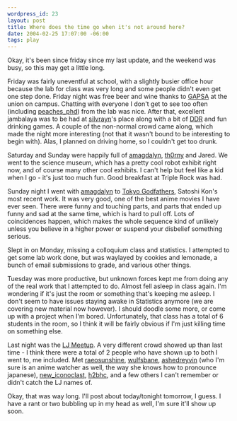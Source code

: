 ```yaml
--- 
wordpress_id: 23
layout: post
title: Where does the time go when it's not around here?
date: 2004-02-25 17:07:00 -06:00
tags: play
---
```

Okay, it's been since friday since my last update, and the weekend was busy, so this may get a little long.

Friday was fairly uneventful at school, with a slightly busier office hour because the lab for class was very long and some people didn't even get one step done.   Friday night was free beer and wine thanks to <a href="http://www.gapsa.umn.edu/">GAPSA</a> at the union on campus.  Chatting with everyone I don't get to see too often (including <a href="http://peaches_phd.livejournal.com">peaches_phd</a>) from the lab was nice.   After that, excellent jambalaya was to be had at <a href="http://silvrayn.livejournal.com">silvrayn</a>'s place along with a bit of <a href="http://www.ddrfreak.com/aboutddr.php">DDR</a> and fun drinking games.  A couple of the non-normal crowd came along, which made the night more interesting (not that it wasn't bound to be interesting to begin with).   Alas, I planned on driving home, so I couldn't get too drunk.

Saturday and Sunday were happily full of <a href="http://amagdalyn.livejournal.com">amagdalyn</a>, <a href="http://th0rny.livejournal.com">th0rny</a> and Jared.  We went to the science museum, which has a pretty cool robot exhibit right now, and of course many other cool exhibits.  I can't help but feel like a kid when I go - it's just too much fun.  Good breakfast at Triple Rock was had.

Sunday night I went with <a href="http://amagdalyn.livejournal.com">amagdalyn</a> to <a href="http://www.imdb.com/title/tt0388473/">Tokyo Godfathers</a>, Satoshi Kon's most recent work.  It was very good, one of the best anime movies I have ever seen.  There were funny and touching parts, and parts that ended up funny and sad at the same time, which is hard to pull off.  Lots of coincidences happen, which makes the whole sequence kind of unlikely unless you believe in a higher power or suspend your disbelief something serious.

Slept in on Monday, missing a colloquium class and statistics.  I attempted to get some lab work done, but was waylayed by cookies and lemonade, a bunch of email submissions to grade, and various other things.

Tuesday was more productive, but unknown forces kept me from doing any of the real work that I attempted to do.  Almost fell asleep in class again.  I'm wondering if it's just the room or something that's keeping me asleep.  I don't seem to have issues staying awake in Statistics anymore (we are covering new material now however).  I should doodle some more, or come up with a project when I'm bored.  Unfortunately, that class has a total of 6 students in the room, so I think it will be fairly obvious if I'm just killing time on something else.

Last night was the <a href="http://livejournal.meetup.com/">LJ Meetup</a>.  A very different crowd showed up than last time - I think there were a total of 2 people who have shown up to both I went to, me included.  Met <a href="http://raeosunshine.livejournal.com">raeosunshine</a>, <a href="http://wulfsbane.livejournal.com">wulfsbane</a>, <a href="http://ashedreyvin.livejournal.com">ashedreyvin</a> (who I'm sure is an anime watcher as well, the way she knows how to pronounce japanese), <a href="http://new_iconoclast.livejournal.com">new_iconoclast</a>, <a href="http://h2bhc.livejournal.com">h2bhc</a>, and a few others I can't remember or didn't catch the LJ names of.

Okay, that was way long.  I'll post about today/tonight tomorrow, I guess.  I have a rant or two bubbling up in my head as well, I'm sure it'll show up soon.
